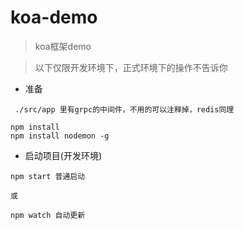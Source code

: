 # koa-demo
> koa框架demo


>以下仅限开发环境下，正式环境下的操作不告诉你
- 准备
```
 ./src/app 里有grpc的中间件，不用的可以注释掉，redis同理
```
```
npm install
npm install nodemon -g
```
- 启动项目(开发环境)
```
npm start 普通启动

或

npm watch 自动更新
```